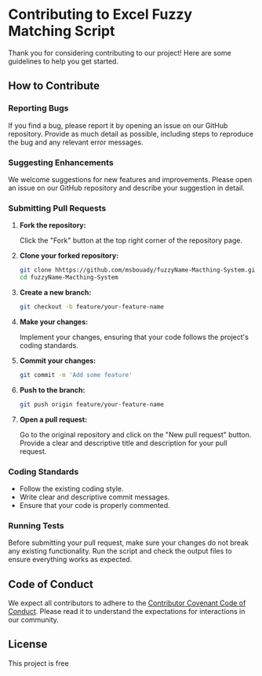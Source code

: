 # Contributing to Excel Fuzzy Matching Script

Thank you for considering contributing to our project! Here are some guidelines to help you get started.

## How to Contribute

### Reporting Bugs

If you find a bug, please report it by opening an issue on our GitHub repository. Provide as much detail as possible, including steps to reproduce the bug and any relevant error messages.

### Suggesting Enhancements

We welcome suggestions for new features and improvements. Please open an issue on our GitHub repository and describe your suggestion in detail.

### Submitting Pull Requests

1. **Fork the repository:**

    Click the "Fork" button at the top right corner of the repository page.

2. **Clone your forked repository:**

    ```bash
    git clone hhttps://github.com/msbouady/fuzzyName-Macthing-System.git
    cd fuzzyName-Macthing-System
    ```

3. **Create a new branch:**

    ```bash
    git checkout -b feature/your-feature-name
    ```

4. **Make your changes:**

    Implement your changes, ensuring that your code follows the project's coding standards.

5. **Commit your changes:**

    ```bash
    git commit -m 'Add some feature'
    ```

6. **Push to the branch:**

    ```bash
    git push origin feature/your-feature-name
    ```

7. **Open a pull request:**

    Go to the original repository and click on the "New pull request" button. Provide a clear and descriptive title and description for your pull request.

### Coding Standards

- Follow the existing coding style.
- Write clear and descriptive commit messages.
- Ensure that your code is properly commented.

### Running Tests

Before submitting your pull request, make sure your changes do not break any existing functionality. Run the script and check the output files to ensure everything works as expected.

## Code of Conduct

We expect all contributors to adhere to the [Contributor Covenant Code of Conduct](https://www.contributor-covenant.org/version/2/0/code_of_conduct/). Please read it to understand the expectations for interactions in our community.

## License

This project is free

